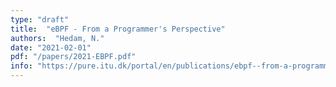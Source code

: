 ```yaml
---
type: "draft"
title:  "eBPF - From a Programmer's Perspective"
authors:  "Hedam, N."
date: "2021-02-01"
pdf: "/papers/2021-EBPF.pdf"
info: "https://pure.itu.dk/portal/en/publications/ebpf--from-a-programmers-perspective(d1953b19-ba10-4235-95df-99c69779df36).html"
---
```

